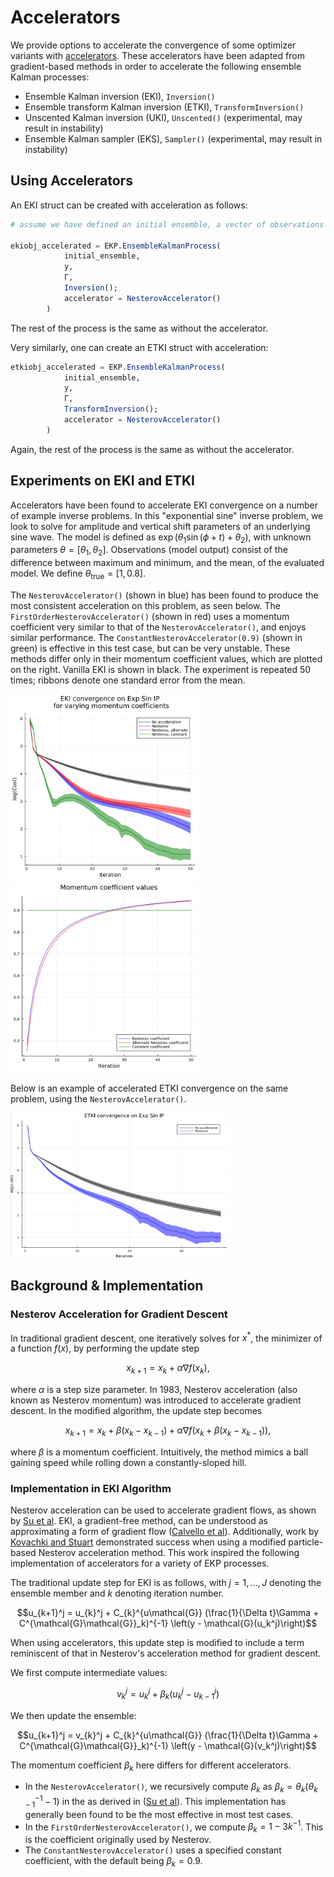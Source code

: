 # Accelerators

We provide options to accelerate the convergence of some optimizer variants with [accelerators](https://github.com/CliMA/EnsembleKalmanProcesses.jl/blob/main/src/Accelerators.jl).
These accelerators have been adapted from gradient-based methods in order to accelerate the following ensemble Kalman processes:

- Ensemble Kalman inversion (EKI), `Inversion()`
- Ensemble transform Kalman inversion (ETKI), `TransformInversion()`
- Unscented Kalman inversion (UKI), `Unscented()` (experimental, may result in instability)
- Ensemble Kalman sampler (EKS), `Sampler()` (experimental, may result in instability)

## Using Accelerators

An EKI struct can be created with acceleration as follows:

```julia
# assume we have defined an initial ensemble, a vector of observations y, and observational noise covariance Γ

ekiobj_accelerated = EKP.EnsembleKalmanProcess(
            initial_ensemble,
            y,
            Γ,
            Inversion();
            accelerator = NesterovAccelerator()
        )
```
The rest of the process is the same as without the accelerator.

Very similarly, one can create an ETKI struct with acceleration:
```julia
etkiobj_accelerated = EKP.EnsembleKalmanProcess(
            initial_ensemble,
            y,
            Γ,
            TransformInversion();
            accelerator = NesterovAccelerator()
        )
```

Again, the rest of the process is the same as without the accelerator.

## Experiments on EKI and ETKI

Accelerators have been found to accelerate EKI convergence on a number of example inverse problems. In this "exponential sine" inverse problem, we look to solve for amplitude and vertical shift parameters of an underlying sine wave. The model is defined as $\exp\left(\theta_1 \sin(\phi+t) + \theta_2\right)$, with unknown parameters $\theta = [\theta_1, \theta_2]$. Observations (model output) consist of the difference between maximum and minimum, and the mean, of the evaluated model. We define $\theta_\text{true} = \left[1, 0.8\right]$.

The `NesterovAccelerator()` (shown in blue) has been found to produce the most consistent acceleration on this problem, as seen below. The `FirstOrderNesterovAccelerator()` (shown in red) uses a momentum coefficient very similar to that of the `NesterovAccelerator()`, and enjoys similar performance. The `ConstantNesterovAccelerator(0.9)` (shown in green) is effective in this test case, but can be very unstable. These methods differ only in their momentum coefficient values, which are plotted on the right. Vanilla EKI is shown in black. The experiment is repeated 50 times; ribbons denote one standard error from the mean.

<img src="assets/momentumcoeffs.png" alt="EKI convergence for different momentum coefficients" width="300"/>    <img src="assets/momentumcoeffs_values.png" alt="Coefficient values" width="300"/>

Below is an example of accelerated ETKI convergence on the same problem, using the `NesterovAccelerator()`.

<img src="assets/etki_momentum.png" alt="ETKI convergence with momentum" width="350"/>

## Background & Implementation

### Nesterov Acceleration for Gradient Descent

In traditional gradient descent, one iteratively solves for $x^*$, the minimizer of a function $f(x)$, by performing the update step 

```math
x_{k+1} = x_{k} + \alpha  \nabla f(x_{k}), 
```

where $\alpha$ is a step size parameter.
In 1983, Nesterov acceleration (also known as Nesterov momentum) was introduced to accelerate gradient descent. In the modified algorithm, the update step becomes 

```math
x_{k+1} = x_{k} + \beta (x_{k} - x_{k-1}) + \alpha  \nabla f(x_{k} + \beta (x_{k} - x_{k-1})), 
```

where $\beta$ is a momentum coefficient. Intuitively, the method mimics a ball gaining speed while rolling down a constantly-sloped hill.

### Implementation in EKI Algorithm

Nesterov acceleration can be used to accelerate gradient flows, as shown by [Su et al](https://arxiv.org/abs/1503.01243). EKI, a gradient-free method, can be understood as approximating a form of gradient flow ([Calvello et al](https://arxiv.org/abs/2209.11371)). Additionally, work by [Kovachki and Stuart](https://iopscience.iop.org/article/10.1088/1361-6420/ab1c3a) demonstrated success when using a modified particle-based Nesterov acceleration method. This work inspired the following implementation of accelerators for a variety of EKP processes.

The traditional update step for EKI is as follows, with $j = 1, ..., J$ denoting the ensemble member and $k$ denoting iteration number.
```math
u_{k+1}^j = u_{k}^j + C_{k}^{u\mathcal{G}} (\frac{1}{\Delta t}\Gamma + C^{\mathcal{G}\mathcal{G}}_k)^{-1} \left(y - \mathcal{G}(u_k^j)\right)
```

When using accelerators, this update step is modified to include a term reminiscent of that in Nesterov's acceleration method for gradient descent.

We first compute intermediate values:

```math
v_k^j = u_k^j+ \beta_k (u_k^j - u_{k-1}^j)
```
We then update the ensemble:

```math
u_{k+1}^j = v_{k}^j + C_{k}^{u\mathcal{G}} (\frac{1}{\Delta t}\Gamma + C^{\mathcal{G}\mathcal{G}}_k)^{-1} \left(y - \mathcal{G}(v_k^j)\right)
```

The momentum coefficient $\beta_k$ here differs for different accelerators.

- In the `NesterovAccelerator()`, we recursively compute $\beta_k$ as $\beta_k = \theta_k(\theta_{k-1}^{-1}-1)$ in the  as derived in ([Su et al](https://jmlr.org/papers/v17/15-084.html)). This implementation has generally been found to be the most effective in most test cases.
- In the `FirstOrderNesterovAccelerator()`, we compute $\beta_k = 1-3k^{-1}$. This is the coefficient originally used by Nesterov.
- The `ConstantNesterovAccelerator()` uses a specified constant coefficient, with the default being $\beta_k = 0.9$.
